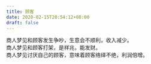 ```yaml
---
title: 顾客
date: 2020-02-15T20:54:12+08:00
draft: false
---
```


商人梦见和顾客发生争吵，生意会不顺利，收入减少。<br>
商人梦见和顾客打架，是祥兆，能发财。<br>
商人梦见讨厌自己的顾客，意味着顾客络绎不绝，利润倍增。<br>
